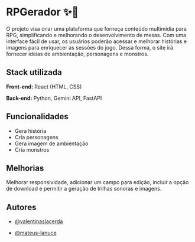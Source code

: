 
# RPGerador ✨🔮

O projeto visa criar uma plataforma que forneça conteúdo multimídia para RPG, simplificando e melhorando o desenvolvimento de mesas. Com uma interface fácil de usar, os usuários poderão acessar e melhorar histórias e imagens para enriquecer as sessões do jogo. Dessa forma, o site irá fornecer ideias de ambientação, personagens e  monstros. 





## Stack utilizada

**Front-end:** React (HTML, CSS)

**Back-end:** Python, Gemini API, FastAPI


## Funcionalidades

- Gera história 
- Cria personagens
- Gera imagem de ambientação
- Cria monstros


## Melhorias

Melhorar responsividade, adicionar um campo para edição, incluir a opção de download e permitir a geração de trilhas sonoras e imagens.

## Autores

- [@valentinaslacerda](https://github.com/valentinaslacerda)

- [@mateus-lanuce](https://github.com/mateus-lanuce)



